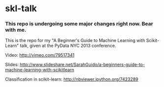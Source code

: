 skl-talk
========

### This repo is undergoing some major changes right now. Bear with me.

This is the repo for my "A Beginner's Guide to Machine Learning with Scikit-Learn" talk, given at the PyData NYC 2013 conference.

Video: http://vimeo.com/79517341

Slides: http://www.slideshare.net/SarahGuido/a-beginners-guide-to-machine-learning-with-scikitlearn

Classification in scikit-learn: http://nbviewer.ipython.org/7423289
